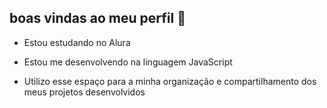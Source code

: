 ## boas vindas ao meu perfil 💙

- Estou estudando no Alura

- Estou me desenvolvendo na linguagem JavaScript

- Utilizo esse espaço para a minha organização e compartilhamento dos meus projetos desenvolvidos
